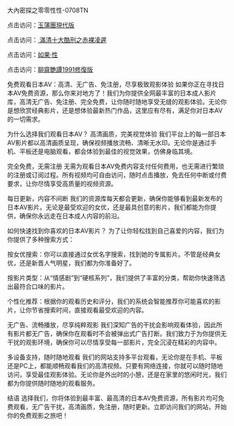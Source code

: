 大內密探之零零性性-0708TN

点击访问：<a href="https://heiliaowzu4ur.pages.dev">玉蒲團現代版</a>

点击访问：<a href="https://heiliaozj3tjd.pages.dev"> 滿清十大酷刑之赤裸凌遲</a>

点击访问：<a href="https://heiliaoxwd5i8.pages.dev">如果·性</a>

点击访问：<a href="https://heiliaoe8ajia.pages.dev">聊齋艷譚1991修復版</a>

免费观看日本AV：高清、无广告、免注册，尽享极致观影体验
如果你正在寻找日本AV免费资源，那么你来对地方了！我们为你提供全网最丰富的日本成人影片库，高清无广告、免注册、完全免费，让你随时随地享受无缝的观影体验。无论你是想欣赏经典影片，还是想体验最新热门作品，这里应有尽有，满足你对日本AV的一切需求。

为什么选择我们观看日本AV？
高清画质，完美视觉体验
我们平台上的每一部日本AV影片都以高清画质呈现，确保视频播放流畅、清晰无水印。无论你是通过手机、平板还是电脑观看，都会体验到最佳的视觉效果，仿佛身临其境。

完全免费，无需注册
无需为观看日本AV免费内容支付任何费用，也无需进行繁琐的注册或订阅过程。所有视频均可自由访问，随时点击播放，免去任何中断或付费要求，让你尽情享受高质量的视频资源。

每日更新，内容不间断
我们的资源库每天都会更新，确保你能够看到最新发布的日本AV影片。无论是最受欢迎的女优，还是最具创意的影片，我们都能为你提供，确保你永远走在日本成人内容的前沿。

如何快速找到你喜欢的日本AV影片？
为了让你轻松找到自己喜爱的内容，我们为你提供了多种搜索方式：

按女优搜索：你可以直接通过女优名字搜索，找到她的专属影片。不管是经典女优，还是新晋人气明星，我们都为你准备好了。

按影片类型：从“情感剧”到“硬核系列”，我们提供了丰富的分类，帮助你快速筛选出最符合口味的影片。

个性化推荐：根据你的观看历史和评分，我们的系统会智能推荐你可能喜欢的影片，让你节省搜索时间，直接观看最受欢迎的内容。

无广告、流畅播放，尽享纯粹观影
我们深知广告的干扰会影响观看体验，因此所有影片都无广告，确保你在观看时不会被弹出式广告打断。我们致力于为你提供无干扰的观影环境，确保你可以尽情享受每一部影片，完全沉浸在精彩的内容中。

多设备支持，随时随地观看
我们的网站支持多平台观看，无论你是在手机、平板还是PC上，都能顺畅观看我们的高清视频。只要有网络连接，你就可以随时随地访问，享受最佳观影体验。无论你是外出时的小憩，还是在家里的悠闲时光，我们都为你提供随时随地的观看服务。

结语
选择我们，你将体验到最丰富、最高清的日本AV免费资源，所有影片均可免费观看，无广告干扰，高清画质，免注册，随时更新。立即访问我们的网站，开始你的免费观影之旅吧！






<span style="display:none;">[Canonical link] (https://github.com/dtn2611/99999 ）</span>


